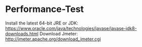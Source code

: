 # Performance-Test
 Install the latest 64-bit JRE or JDK: https://www.oracle.com/java/technologies/javase/javase-jdk8-downloads.html
 Download Jmeter: http://jmeter.apache.org/download_jmeter.cgi

